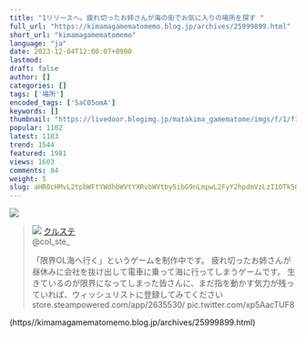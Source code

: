 ```yaml
---
title: "1リリースへ。疲れ切ったお姉さんが海の街でお気に入りの場所を探す "
full_url: "https://kimamagamematomemo.blog.jp/archives/25999899.html"
short_url: "kimamagamematomemo"
language: "ja"
date: 2023-12-04T12:00:07+0900
lastmod: 
draft: false
author: []
categories: []
tags: ['場所']
encoded_tags: ['5aC05omA']
keywords: []
thumbnail: "https://livedoor.blogimg.jp/matakima_gamematome/imgs/f/1/f18e6fb2-s.jpg"
popular: 1102
latest: 1103
trend: 1544
featured: 1981
views: 1603
comments: 84
weight: 5
slug: aHR0cHMvL2tpbWFtYWdhbWVtYXRvbWVtby5ibG9nLmpwL2FyY2hpdmVzLzI1OTk5ODk5Lmh0bWw=
---
```


![](https://livedoor.blogimg.jp/matakima_gamematome/imgs/f/1/f18e6fb2-s.jpg)

<blockquote id='twibodyqxzwQF76Fs'> <p> <img src='https//livedoor.blogimg.jp/matakima_gamematome/imgs/a/9/a910be59.png'> <a href='https//twitter.com/col_ste_/status/1730912458687279470' target='_blank'>クルステ </a><br> @col_ste_ </p> <p id='twitextqxzwQF76Fs'> 「限界OL海へ行く」というゲームを制作中です。 疲れ切ったお姉さんが昼休みに会社を抜け出して電車に乗って海に行ってしまうゲームです。 生きているのが限界になってしまった皆さんに、まだ指を動かす気力が残っていれば、ウィッシュリストに登録してみてください store.steampowered.com/app/2635530/ pic.twitter.com/xp5AacTUF8 </p> <p> <a href='https//twitter.com/col_ste_/status/1730912458687279470' target='_blank'></a> </p> </blockquote> 

(https//kimamagamematomemo.blog.jp/archives/25999899.html)
